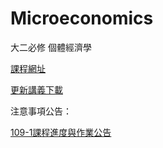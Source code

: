 # Microeconomics
大二必修 個體經濟學



[課程網址](https://github.com/HungHuaTien/Microeconomics/)

[更新講義下載](https://is.gd/seB2Ik)


注意事項公告：

[109-1課程進度與作業公告](https://github.com/HungHuaTien/Microeconomics/blob/master/109_1%E5%80%8B%E7%B6%93%E6%95%99%E5%AD%B8%E9%80%B2%E5%BA%A6%E8%88%87%E4%BD%9C%E6%A5%AD.ipynb)
